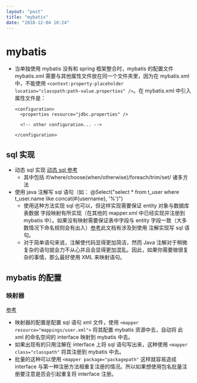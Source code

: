 ```yaml
---
layout: "post"
title: "mybatis"
date: "2018-12-04 10:24"
---
```


# mybatis

- 当单独使用 mybatis 没有和 spring 框架整合时，mybatis 的配置文件 mybatis.xml 需要与其他属性文件放在同一个文件夹里，因为在 mybatis.xml 中，不能使用 `<context:property-placeholder location="classpath:path-value.properties" />`。在 mybatis.xml 中引入属性文件是：
  ```
  <configuration>
    <properties resource="jdbc.properties" />

    <!-- other configuration... -->

  </configuration>
  ```

## sql 实现

- 动态 sql 实现 [动态 sql 参考](http://www.mybatis.org/mybatis-3/zh/dynamic-sql.html)
  - 其中包括 if/where/choose(when/otherwise)/foreach/trim/set/ 诸多方法
- 使用 java 注解写 sql 语句（如： @Select("select * from t_user where t_user.name like concat(#{username}, '%')")
  - 使用这种方法实现 sql 也可以，但这样实现需要保证 entity 对象与数据库表数据 字段映射有所实现（在其他的 mapper.xml 中已经实现并注册到 mybatis 中）。如果没有映射需要保证表中字段与 entity 字段一致（大多数情况下命名规则会有出入）[参考](http://www.mybatis.org/mybatis-3/zh/getting-started.html)此文档有涉及到使用 注解实现写 sql 语句。
  - 对于简单语句来说，注解使代码显得更加简洁，然而 Java 注解对于稍微复杂的语句就会力不从心并且会显得更加混乱。因此，如果你需要做很复杂的事情，那么最好使用 XML 来映射语句。

## mybatis 的配置

### 映射器

[参考](http://www.mybatis.org/mybatis-3/zh/configuration.html#mappers)

- 映射器的配置是配置 sql 语句 xml 文件，使用 `<mapper resource="mappings/user.xml">` 将其配置 mybatis 资源中去，自动将 此 xml 的命名空间的 interface 映射到 mybatis 中去。
- 如果出现有的只用注解在 interface 上将 sql 语句写出来，这种使用 `<mapper class="classpath"` 将其注册到 mybatis 中去。
- 批量的这种可以使用 `<mapper package="packagepath"` 这样就容易造成 interface 与第一种注册方法相重复注册的情况。所以如果想使用包名批量注册要注意是否会引起重复将 interface 注册。
